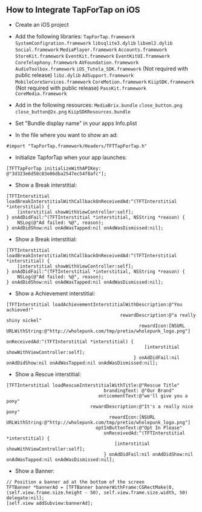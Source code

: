 ## How to Integrate TapForTap on iOS

- Create an iOS project

- Add the following libraries:
	`TapForTap.framework`
	`SystemConfigration.framework`
	`libsqlite3.dylib`
	`libxml2.dylib`
	`Social.framework`
	`MediaPlayer.framework`
	`Accounts.framework`
	`StoreKit.framework`
	`EventKit.framework`
	`EventKitUI.framework`
	`CoreTelephony.framework`
	`AVFoundation.framework`
	`AudioToolbox.framework`
	`iOS_Tutela_SDK.framework` (Not required with public release)
	`libz.dylib`
	`AdSupport.framework`
	`MobileCoreServices.framework`
	`CoreMotion.framework`
	`KiipSDK.framework` (Not required with public release)
	`PassKit.framework`
	`CoreMedia.framework`
	
- Add in the following resources:
	`MediaBrix.bundle`
	`close_button.png`
	`close_button@2x.png`
	`KiipSDKResources.bundle`
	
- Set "Bundle display name" in your apps Info.plist

- In the file where you want to show an ad:

```
#import "TapForTap.framework/Headers/TFTTapForTap.h"
```

- Initialize TapforTap when your app launches:

```
[TFTTapForTap initializeWithAPIKey: @"3d323e6d58c83e06dba2547ec54f8afc"];
```

- Show a Break interstitial:

```
[TFTInterstitial loadBreakInterstitialWithCallbackOnReceivedAd:^(TFTInterstitial *interstitial) {
    [interstitial showWithViewController:self];
} onAdDidFail:^(TFTInterstitial *interstitial, NSString *reason) {
    NSLog(@"Ad failed: %@", reason);
} onAdDidShow:nil onAdWasTapped:nil onAdWasDismissed:nil];
```

- Show a Break interstitial:

```
[TFTInterstitial loadBreakInterstitialWithCallbackOnReceivedAd:^(TFTInterstitial *interstitial) {
    [interstitial showWithViewController:self];
} onAdDidFail:^(TFTInterstitial *interstitial, NSString *reason) {
    NSLog(@"Ad failed: %@", reason);
} onAdDidShow:nil onAdWasTapped:nil onAdWasDismissed:nil];
```

- Show a Achievement interstitial:

```
[TFTInterstitial loadAchievementInterstitialWithDescription:@"You achieved!"
                                          rewardDescription:@"a really shiny nickel"
                                                 rewardIcon:[NSURL URLWithString:@"http://wholepunk.com/tmp/pretio/wholepunk_logo.png"]
                                               onReceivedAd:^(TFTInterstitial *interstitial) {
                                                   [interstitial showWithViewController:self];
                                               } onAdDidFail:nil onAdDidShow:nil onAdWasTapped:nil onAdWasDismissed:nil];
```

- Show a Rescue interstitial:

```
[TFTInterstitial loadRescueInterstitialWithTitle:@"Rescue Title"
                                    brandingText: @"Our Brand"
                                  enticementText:@"we'll give you a pony"
                               rewardDescription:@"It's a really nice pony"
                                      rewardIcon:[NSURL URLWithString:@"http://wholepunk.com/tmp/pretio/wholepunk_logo.png"]
                                 optInButtonText:@"Opt In Please"
                                    onReceivedAd:^(TFTInterstitial *interstitial) {
                                        [interstitial showWithViewController:self];
                                    } onAdDidFail:nil onAdDidShow:nil onAdWasTapped:nil onAdWasDismissed:nil];
```

- Show a Banner:

```
// Position a banner ad at the bottom of the screen
TFTBanner *bannerAd = [TFTBanner bannerWithFrame:CGRectMake(0, (self.view.frame.size.height - 50), self.view.frame.size.width, 50) delegate:nil];
[self.view addSubview:bannerAd];
```
